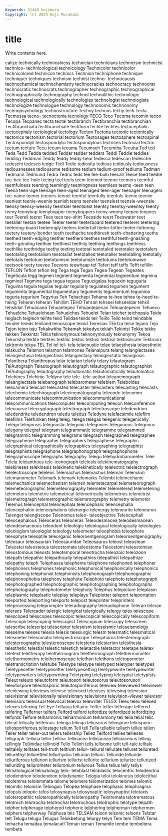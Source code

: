 ```yaml
---
Keywords: 31449 kojimura
Copyright: (C) 2024 Koji Murakami
---
```


# title

Write contents here.



calize technically technicalness technician technicians technicism technicist
technico- technicological technicology Technicolor technicolor technicolored technicon technics Technion techniphone
technique techniquer techniques technism technist techno- technocausis technochemical technochemistry technocracies
technocracy technocrat technocratic technocrats technographer technographic technographical technographically technography technol
technolithic technologic technological technologically technologies technologist technologists technologize technologue technology
technonomic technonomy technopsychology technostructure Techny techous techy teck Tecla Tecmessa
tecno- tecnoctonia tecnology TECO Teco Tecoma tecomin tecon Tecopa Tecpanec
tecta tectal tectibranch Tectibranchia tectibranchian Tectibranchiata tectibranchiate tectiform tectite tectites
tectocephalic tectocephaly tectological tectology Tecton Tectona tectonic tectonically tectonics tectonism
tectorial tectorium Tectosages tectosphere tectospinal Tectospondyli tectospondylic tectospondylous tectrices tectricial
tectrix tectum tecture Tecu tecum tecuma Tecumseh Tecumtha Tecuna Ted
ted Teda Tedd Tedda tedded Tedder tedder tedders Teddi Teddie
teddies tedding Teddman Teddy teddy teddy-bear tedesca tedescan tedesche tedeschi
tedesco tedge Tedi Tedie tediosity tedious tediously tediousness tediousnesses tediousome
tedisome tedium tedium-proof tediums Tedman Tedmann Tedmund Tedra Tedric teds
tee tee-bulb teecall Teece teed teedle tee-hee tee-hole teeing teel
teels teem teemed teemer teemers teemful teemfulness teeming teemingly teemingness
teemless teems -teen teen Teena teen-age teenage teen-aged teenaged teen-ager
teenager teenagers tee-name teener teeners teenet teenful teenfully teenfuls teenie
teenier teeniest teenie-weenie teenish teens teensier teensiest teensie-weensie teensy teensy-weensy
teentsier teentsiest teentsy teentsy-weentsy teenty teeny teenybop teenybopper teenyboppers teeny-weeny
teepee teepees teer Teerell teerer Tees tees tee-shirt Teesside teest
Teeswater teet teetaller teetan teetee Teeter teeter teeterboard teetered teeterer
teetering teetering-board teeteringly teeters teetertail teeter-totter teeter-tottering teetery teetery-bender teeth
teethache teethbrush teeth-chattering teethe teethed teeth-edging teether teethers teethes teethful
teeth-gnashing teeth-grinding teethier teethiest teethily teething teethings teethless teethlike teethridge
teethy teeting teetotal teetotaled teetotaler teetotalers teetotaling teetotalism teetotalist teetotalled
teetotaller teetotalling teetotally teetotals teetotum teetotumism teetotumize teetotums teetotumwise teetsook
teety teevee Teevens teewhaap tef Teferi teff teffs Tefft tefillin
TEFLON Teflon teflon teg Tega tega Tegan Tegea Tegean Tegeates
Tegeticula tegg tegmen tegment tegmenta tegmental tegmentum tegmina tegminal Tegmine
tegs tegua teguas Tegucigalpa teguexin teguguria Teguima tegula tegulae tegular
tegularly tegulated tegumen tegument tegumenta tegumental tegumentary teguments tegumentum tegumina
teguria tegurium Tegyrius Teh Tehachapi Tehama te-hee tehee te-heed te-heing
Teheran teheran Tehillim TEHO Tehran tehseel tehseeldar tehsil tehsildar Tehuacana
Tehuantepec Tehuantepecan Tehuantepecer Tehueco Tehuelche Tehuelchean Tehuelches Tehuelet Teian teicher
teichopsia Teide teiglach teiglech teihte teiid Teiidae teiids teil Teillo
Teilo teind teindable teinder teinds teinland teinoscope teioid Teiresias TEirtza
teise tejano Tejo Tejon tejon teju Tekakwitha Tekamah tekedye tekiah
Tekintsi Tekke tekke tekken Tekkintzi Tekla teknonymous teknonymously teknonymy Tekoa
Tekonsha tektite tektites tektitic tektos tektosi tektosil tektosilicate Tektronix tektronix
tekya TEL Tel tel tel- tela telacoustic telae telaesthesia telaesthetic
telakucha Telamon telamon telamones Telanaipura telang telangiectases telangiectasia telangiectasis telangiectasy
telangiectatic telangiosis Telanthera Telanthropus telar telarian telarly telary telautogram TelAutograph
Telautograph telautograph telautographic telautographist TelAutography telautography telautomatic telautomatically telautomatics Telchines
Telchinic Teldyne tele tele- tele-action teleanemograph teleangiectasia telebarograph telebarometer teleblem
Teleboides telecamera telecast telecasted telecaster telecasters telecasting telecasts telechemic telechirograph
telecinematography telecode telecomm telecommunicate telecommunication telecommunicational telecommunications telecomputer telecomputing telecon
teleconference telecourse telecryptograph telectrograph telectroscope teledendrion teledendrite teledendron teledu teledus
Teledyne telefacsimile telefilm telefilms Telefunken teleg teleg. telega telegas telegenic
telegenically Telegn telegnosis telegnostic telegonic telegonies telegonous Telegonus telegony telegraf
telegram telegrammatic telegramme telegrammed telegrammic telegramming telegrams telegraph telegraphed telegraphee
telegrapheme telegrapher telegraphers telegraphese telegraphic telegraphical telegraphically telegraphics telegraphing telegraphist
telegraphists telegraphone telegraphonograph telegraphophone telegraphoscope telegraphs telegraphy Telegu telehydrobarometer Telei
Teleia teleianthous tele-iconograph teleiosis telekinematography telekineses telekinesis telekinetic telekinetically telelectric
telelectrograph telelectroscope telelens Telemachus telemachus teleman Telemann telemanometer Telemark telemark
telemarks Telembi telemechanic telemechanics telemechanism telemen telemetacarpal telemeteorograph telemeteorographic telemeteorography
telemeter telemetered telemetering telemeters telemetric telemetrical telemetrically telemetries telemetrist telemetrograph
telemetrographic telemetrography telemetry telemotor Telemus telencephal telencephala telencephalic telencephalla telencephalon
telencephalons telenergic telenergy teleneurite teleneuron Telenget telengiscope Telenomus teleo- teleobjective
Teleocephali teleocephalous Teleoceras teleoceras Teleodesmacea teleodesmacean teleodesmaceous teleodont teleologic teleological
teleologically teleologies teleologism teleologist teleology teleometer teleophobia teleophore teleophyte teleoptile
teleorganic teleoroentgenogram teleoroentgenography teleosaur teleosaurian Teleosauridae Teleosaurus teleost teleostean Teleostei
teleosteous teleostomate teleostome Teleostomi teleostomian teleostomous teleosts teleotemporal teleotrocha teleozoic
teleozoon telepath telepathic telepathically telepathies telepathist telepathize telepathy teleph Telephassa
telepheme telephone telephoned telephoner telephoners telephones telephonic telephonical telephonically telephonics
telephoning telephonist telephonists telephonograph telephonographic telephonophobia telephony telephote Telephoto telephoto
telephotograph telephotographed telephotographic telephotographing telephotographs telephotography telephotometer telephoty Telephus telepicture
teleplasm teleplasmic teleplastic teleplay teleplays Teleplotter teleport teleportation teleported teleporting
teleports telepost teleprinter teleprinters teleprocessing teleprompter teleradiography teleradiophone Teleran teleran
telerans Telereader telergic telergical telergically telergy teles telescope telescoped telescopes
telescopic telescopical telescopically telescopiform Telescopii telescoping telescopist Telescopium telescopy telescreen
telescribe telescript telescriptor teleseism teleseismic teleseismology teleseme teleses telesia telesis
telesiurgic telesm telesmatic telesmatical telesmeter telesomatic telespectroscope Telesphorus telestereograph telestereography
telestereoscope telesteria telesterion telesthesia telesthetic telestial telestic telestich teletactile teletactor
teletape teletex teletext teletherapy telethermogram telethermograph telethermometer telethermometry telethermoscope telethon
telethons teletopometer teletranscription teletube Teletype teletype teletyped teletyper teletypes Teletypesetter
teletypesetter teletypesetting teletypewrite teletypewriter teletypewriters teletypewriting Teletyping teletyping teletypist teletypists
Teleut teleuto teleutoform teleutosori teleutosorus teleutosorusori teleutospore teleutosporic teleutosporiferous teleview
televiewed televiewer televiewing televiews televise televised televises televising television televisional
televisionally televisionary televisions television-viewer televisor televisors televisual televocal televox telewriter
TELEX Telex telex telexed telexes telexing Tel-Eye Telfairia telfairic Telfer
telfer telferage telfered telfering Telferner telfers Telford telford telfordize telfordized
telfordizing telfords Telfore telharmonic telharmonium telharmony teli telia telial telic
telical telically teliferous Telinga telinga teliosorus teliospore teliosporic teliosporiferous teliostage
telium Tell tell Tella tellable tellach tellee tellen Teller teller
teller-out tellers tellership Tellez Tellford tellies tellieses telligraph Tellima tellin
Tellina Tellinacea tellinacean tellinaceous telling tellingly Tellinidae tellinoid Tello Telloh
tells tellsome tellt tell-tale telltale telltalely telltales tell-truth telltruth tellur-
tellural tellurate telluret tellureted tellurethyl telluretted tellurhydric tellurian telluric Telluride
telluride telluriferous tellurion tellurism tellurist tellurite tellurium tellurize tellurized tellurizing
tellurometer telluronium tellurous Tellus tellus telly tellys telmatological telmatology telo-
teloblast teloblastic telocentric telodendria telodendrion telodendron telodynamic Telogia teloi telokinesis
telolecithal telolemma telolemmata telome telomere telomerization telomes telomic telomitic telonism
Teloogoo Telopea telophase telophasic telophragma telopsis teloptic telos telosynapsis telosynaptic
telosynaptist telotaxis teloteropathic teloteropathically teloteropathy Telotremata telotrematous telotroch telotrocha telotrochal
telotrochous telotrophic telotype telpath telpher telpherage telphered telpheric telphering telpherman
telphermen telphers telpherway Telphusa tels TELSAM telson telsonic telsons Telstar
telt Telugu telugu Telugus Telukbetung telurgy telyn Tem tem TEMA
Tema temacha temadau temalacatl Teman teman Temanite tembe tembeitera tembeta
